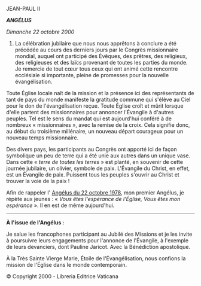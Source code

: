 JEAN-PAUL II

***ANGÉLUS***

*Dimanche 22 octobre 2000*

1. La célébration jubilaire que nous nous apprêtons à conclure a été précédée au cours des derniers jours par le Congrès missionnaire mondial, auquel ont participé des Évêques, des prêtres, des religieux, des religieuses et des laïcs provenant de toutes les parties du monde. Je remercie de tout cœur tous ceux qui ont animé cette rencontre ecclésiale si importante, pleine de promesses pour la nouvelle évangélisation.

Toute Église locale naît de la mission et la présence ici des représentants de tant de pays du monde manifeste la gratitude commune qui s'élève au Ciel pour le don de l'évangélisation reçue. Toute Église croît et mûrit lorsque d'elle partent des missionnaires pour annoncer l'Évangile à d'autres peuples. Tel est le sens du mandat qui est aujourd'hui conféré à de nombreux « missionnaires », avec la remise de la croix. Cela signifie donc, au début du troisième millénaire, un nouveau départ courageux pour un nouveau temps missionnaire.

Des divers pays, les participants au Congrès ont apporté ici de façon symbolique un peu de terre qui a été unie aux autres dans un unique vase. Dans cette « *terre de toutes les terres* » est planté, en souvenir de cette journée jubilaire, un olivier, symbole de paix. L'Évangile du Christ, en effet, est un Évangile de paix. Puissent tous les peuples s'ouvrir au Christ et trouver la voie de la paix !

Afin de rappeler l' [Angélus du 22 octobre 1978](http://w2.vatican.va/content/john-paul-ii/fr/angelus/1978/documents/hf_jp-ii_ang_19781022.html), mon premier Angélus, je répète aux jeunes : « *Vous êtes l'espérance de l'Église, Vous êtes mon espérance* ». Il en est de même aujourd'hui.

** * **

**À l'issue de l'Angélus :**

Je salue les francophones participant au Jubilé des Missions et je les invite à poursuivre leurs engagements pour l'annonce de l'Évangile, à l'exemple de leurs devanciers, dont Pauline Jaricot. Avec la Bénédiction apostolique.

À la Très Sainte Vierge Marie, Étoile de l'Évangélisation, nous confions la mission de l'Église dans le monde contemporain.

© Copyright 2000 - Libreria Editrice Vaticana